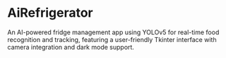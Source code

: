 # AiRefrigerator
An AI-powered fridge management app using YOLOv5 for real-time food recognition and tracking, featuring a user-friendly Tkinter interface with camera integration and dark mode support.
